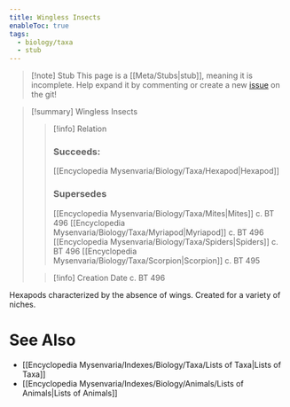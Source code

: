 ```yaml
---
title: Wingless Insects
enableToc: true
tags:
  - biology/taxa
  - stub
---
```


> [!note] Stub
> This page is a [[Meta/Stubs|stub]], meaning it is incomplete. Help expand it by commenting or create a new [issue](https://github.com/RagtimeGal/quartz--encyclopedia-mysenvaria/issues/new/choose) on the git!


> [!summary] Wingless Insects
> > [!info] Relation
> > ### Succeeds:
> > [[Encyclopedia Mysenvaria/Biology/Taxa/Hexapod|Hexapod]]
> > ### Supersedes 
> > [[Encyclopedia Mysenvaria/Biology/Taxa/Mites|Mites]] c. BT 496
> > [[Encyclopedia Mysenvaria/Biology/Taxa/Myriapod|Myriapod]] c. BT 496
> > [[Encyclopedia Mysenvaria/Biology/Taxa/Spiders|Spiders]] c. BT 496
> > [[Encyclopedia Mysenvaria/Biology/Taxa/Scorpion|Scorpion]] c. BT 495
>
> > [!info] Creation Date
> > c. BT 496

Hexapods characterized by the absence of wings. Created for a variety of niches.

# See Also
- [[Encyclopedia Mysenvaria/Indexes/Biology/Taxa/Lists of Taxa|Lists of Taxa]]
- [[Encyclopedia Mysenvaria/Indexes/Biology/Animals/Lists of Animals|Lists of Animals]]
